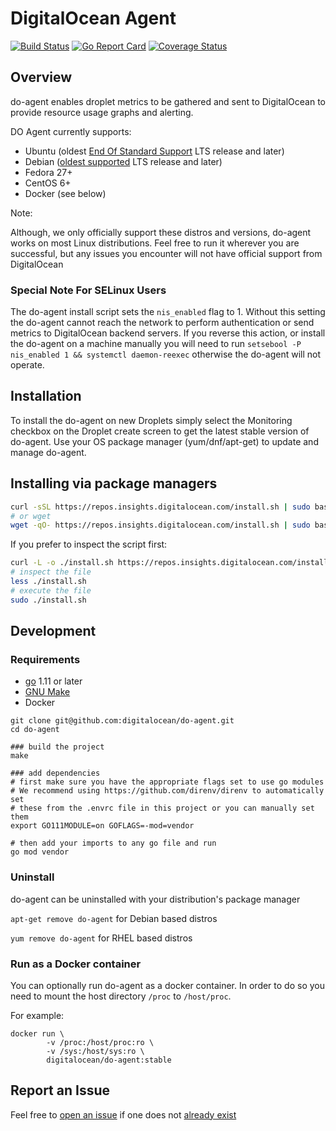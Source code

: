 # DigitalOcean Agent

[![Build
Status](https://travis-ci.org/digitalocean/do-agent.svg?branch=master)](https://travis-ci.org/digitalocean/do-agent)
[![Go Report Card](https://goreportcard.com/badge/github.com/digitalocean/do-agent)](https://goreportcard.com/report/github.com/digitalocean/do-agent)
[![Coverage Status](https://coveralls.io/repos/github/digitalocean/do-agent/badge.svg?branch=master)](https://coveralls.io/github/digitalocean/do-agent?branch=master)

## Overview
do-agent enables droplet metrics to be gathered and sent to DigitalOcean to provide resource usage graphs and alerting. 

DO Agent currently supports:
- Ubuntu (oldest [End Of Standard Support](https://wiki.ubuntu.com/Releases) LTS release and later)
- Debian ([oldest supported](https://wiki.debian.org/LTS) LTS release and later)
- Fedora 27+
- CentOS 6+
- Docker (see below)

Note:

Although, we only officially support these distros and versions, do-agent works on most Linux distributions. Feel free to run it wherever you are successful, but any issues you encounter will not have official support from DigitalOcean

### Special Note For SELinux Users

The do-agent install script sets the `nis_enabled` flag to 1. Without this setting the do-agent cannot reach the network to perform authentication or send metrics to DigitalOcean backend servers. If you reverse this action, or install the do-agent on a machine manually you will need to run `setsebool -P nis_enabled 1 && systemctl daemon-reexec` otherwise the do-agent will not operate.

## Installation

To install the do-agent on new Droplets simply select the Monitoring checkbox on the Droplet create screen to get the latest stable version of do-agent. Use your OS package manager (yum/dnf/apt-get) to update and manage do-agent.

## Installing via package managers

```bash
curl -sSL https://repos.insights.digitalocean.com/install.sh | sudo bash
# or wget
wget -qO- https://repos.insights.digitalocean.com/install.sh | sudo bash
```

If you prefer to inspect the script first:

```bash
curl -L -o ./install.sh https://repos.insights.digitalocean.com/install.sh
# inspect the file
less ./install.sh
# execute the file
sudo ./install.sh
```

## Development

### Requirements

- [go](https://golang.org/dl/) 1.11 or later
- [GNU Make](https://www.gnu.org/software/make/)
- Docker

```
git clone git@github.com:digitalocean/do-agent.git
cd do-agent

### build the project
make

### add dependencies
# first make sure you have the appropriate flags set to use go modules
# We recommend using https://github.com/direnv/direnv to automatically set
# these from the .envrc file in this project or you can manually set them
export GO111MODULE=on GOFLAGS=-mod=vendor

# then add your imports to any go file and run
go mod vendor
```

### Uninstall

do-agent can be uninstalled with your distribution's package manager

`apt-get remove do-agent` for Debian based distros

`yum remove do-agent` for RHEL based distros


### Run as a Docker container

You can optionally run do-agent as a docker container. In order to do so
you need to mount the host directory `/proc` to `/host/proc`.

For example:

```
docker run \
        -v /proc:/host/proc:ro \
        -v /sys:/host/sys:ro \
        digitalocean/do-agent:stable
```

## Report an Issue
Feel free to [open an issue](https://github.com/digitalocean/do-agent/issues/new)
if one does not [already exist](https://github.com/digitalocean/do-agent/issues)
